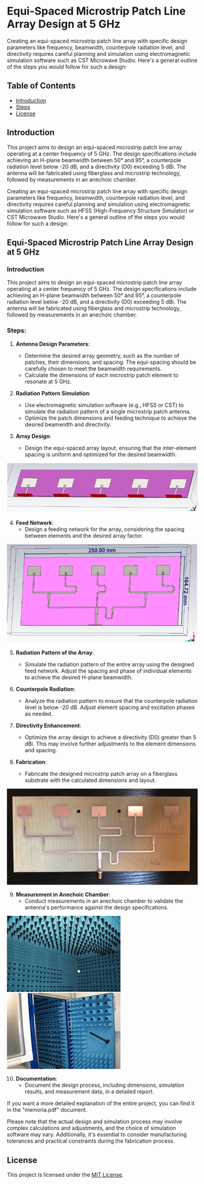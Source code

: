 # Equi-Spaced Microstrip Patch Line Array Design at 5 GHz

Creating an equi-spaced microstrip patch line array with specific design parameters like frequency, beamwidth, counterpole radiation level, and directivity requires careful planning and simulation using electromagnetic simulation software such as  CST Microwave Studio. Here's a general outline of the steps you would follow for such a design:

## Table of Contents

- [Introduction](#introduction)
- [Steps](#steps)
- [License](#license)

## Introduction

This project aims to design an equi-spaced microstrip patch line array operating at a center frequency of 5 GHz. The design specifications include achieving an H-plane beamwidth between 50° and 95°, a counterpole radiation level below -20 dB, and a directivity (D0) exceeding 5 dBi. The antenna will be fabricated using fiberglass and microstrip technology, followed by measurements in an anechoic chamber.

Creating an equi-spaced microstrip patch line array with specific design parameters like frequency, beamwidth, counterpole radiation level, and directivity requires careful planning and simulation using electromagnetic simulation software such as HFSS (High-Frequency Structure Simulator) or CST Microwave Studio. Here's a general outline of the steps you would follow for such a design:

## Equi-Spaced Microstrip Patch Line Array Design at 5 GHz

### Introduction
This project aims to design an equi-spaced microstrip patch line array operating at a center frequency of 5 GHz. The design specifications include achieving an H-plane beamwidth between 50° and 95°, a counterpole radiation level below -20 dB, and a directivity (D0) exceeding 5 dBi. The antenna will be fabricated using fiberglass and microstrip technology, followed by measurements in an anechoic chamber.

### Steps:

1. **Antenna Design Parameters**:
   - Determine the desired array geometry, such as the number of patches, their dimensions, and spacing. The equi-spacing should be carefully chosen to meet the beamwidth requirements.
   - Calculate the dimensions of each microstrip patch element to resonate at 5 GHz.

2. **Radiation Pattern Simulation**:
   - Use electromagnetic simulation software (e.g., HFSS or CST) to simulate the radiation pattern of a single microstrip patch antenna.
   - Optimize the patch dimensions and feeding technique to achieve the desired beamwidth and directivity.

3. **Array Design**:
   - Design the equi-spaced array layout, ensuring that the inter-element spacing is uniform and optimized for the desired beamwidth.

![](Images/Picture1.png)

4. **Feed Network**:
   - Design a feeding network for the array, considering the spacing between elements and the desired array factor.

![](Images/Picture2.png)

5. **Radiation Pattern of the Array**:
   - Simulate the radiation pattern of the entire array using the designed feed network. Adjust the spacing and phase of individual elements to achieve the desired H-plane beamwidth.

6. **Counterpole Radiation**:
   - Analyze the radiation pattern to ensure that the counterpole radiation level is below -20 dB. Adjust element spacing and excitation phases as needed.

7. **Directivity Enhancement**:
   - Optimize the array design to achieve a directivity (D0) greater than 5 dBi. This may involve further adjustments to the element dimensions and spacing.

8. **Fabrication**:
   - Fabricate the designed microstrip patch array on a fiberglass substrate with the calculated dimensions and layout.


![](Images/Imagen10.jpg)

9. **Measurement in Anechoic Chamber**:
   - Conduct measurements in an anechoic chamber to validate the antenna's performance against the design specifications.


![](Images/Picture3.jpg)
![](Images/Picture4.jpg)

10. **Documentation**:
    - Document the design process, including dimensions, simulation results, and measurement data, in a detailed report.

If you want a more detailed explanation of the entire project, you can find it in the "memoria.pdf" document.



Please note that the actual design and simulation process may involve complex calculations and adjustments, and the choice of simulation software may vary. Additionally, it's essential to consider manufacturing tolerances and practical constraints during the fabrication process.


## License

This project is licensed under the [MIT License](LICENSE).

